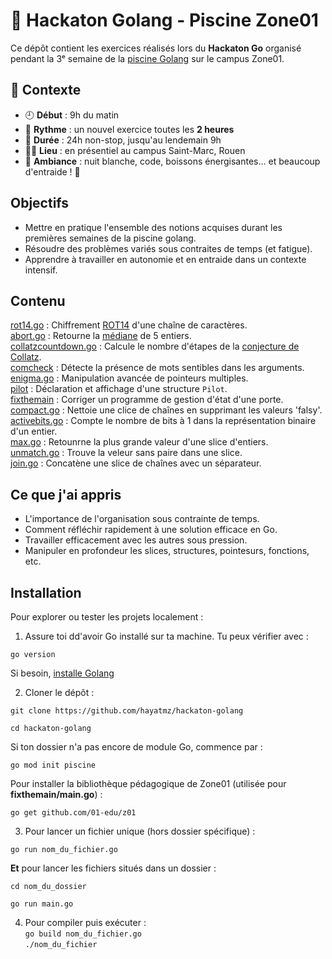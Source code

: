 # 🧠 Hackaton Golang - Piscine Zone01
Ce dépôt contient les exercices réalisés lors du **Hackaton Go** organisé pendant la 3ᵉ semaine de la [piscine Golang](https://github.com/hayatmz/piscine-golang) sur le campus Zone01.

## 📅 Contexte
- 🕘 **Début** : 9h du matin
- 🔁 **Rythme** : un nouvel exercice toutes les **2 heures**
- 🌙 **Durée** : 24h non-stop, jusqu'au lendemain 9h
- 🧑‍💻 **Lieu** : en présentiel au campus Saint-Marc, Rouen
- 🌌 **Ambiance** : nuit blanche, code, boissons énergisantes... et beaucoup d'entraide ! 💪

## Objectifs
- Mettre en pratique l'ensemble des notions acquises durant les premières semaines de la piscine golang.
- Résoudre des problèmes variés sous contraites de temps (et fatigue).
- Apprendre à travailler en autonomie et en entraide dans un contexte intensif.

## Contenu
[rot14.go](./rot14.go) : Chiffrement [ROT14](https://fr.wikipedia.org/wiki/Chiffrement_par_d%C3%A9calage) d'une chaîne de caractères.<br>
[abort.go](./abort.go) : Retourne la [médiane](https://fr.wikipedia.org/wiki/M%C3%A9diane_(statistiques)) de 5 entiers.<br>
[collatzcountdown.go](./collatzcountdown.go) : Calcule le nombre d'étapes de la [conjecture de Collatz](https://fr.wikipedia.org/wiki/Conjecture_de_Syracuse).<br>
[comcheck](./comcheck/main.go) : Détecte la présence de mots sentibles dans les arguments.<br>
[enigma.go](./enigma.go) : Manipulation avancée de pointeurs multiples.<br>
[pilot](./pilot/main.go) : Déclaration et affichage d'une structure ```Pilot```.<br>
[fixthemain](./fixthemain/main.go) : Corriger un programme de gestion d'état d'une porte.<br>
[compact.go](./compact.go) : Nettoie une clice de chaînes en supprimant les valeurs 'falsy'.<br>
[activebits.go](./activebits.go) : Compte le nombre de bits à 1 dans la représentation binaire d'un entier.<br>
[max.go](./max.go) : Retounrne la plus grande valeur d'une slice d'entiers.<br>
[unmatch.go](./unmatch.go) : Trouve la veleur sans paire dans une slice.<br>
[join.go](./join.go) : Concatène une slice de chaînes avec un séparateur.<br>

## Ce que j'ai appris
- L'importance de l'organisation sous contrainte de temps.
- Comment réfléchir rapidement à une solution efficace en Go.
- Travailler efficacement avec les autres sous pression.
- Manipuler en profondeur les slices, structures, pointesurs, fonctions, etc.

## Installation
Pour explorer ou tester les projets localement :

1. Assure toi dd'avoir Go installé sur ta machine. Tu peux vérifier avec :<br>
```
go version
```

Si besoin, [installe Golang](https://go.dev/doc/install)

2. Cloner le dépôt :<br>

```
git clone https://github.com/hayatmz/hackaton-golang
```
```
cd hackaton-golang
```

Si ton dossier n'a pas encore de module Go, commence par :<br>
```
go mod init piscine
```

Pour installer la bibliothèque pédagogique de Zone01 (utilisée pour **fixthemain/main.go**) :<br>
```
go get github.com/01-edu/z01
```

3. Pour lancer un fichier unique (hors dossier spécifique) :<br>
```
go run nom_du_fichier.go
```

**Et** pour lancer les fichiers situés dans un dossier :<br>
```
cd nom_du_dossier
```
```
go run main.go
```

4. Pour compiler puis exécuter :<br>
```go build nom_du_fichier.go```<br>
```./nom_du_fichier```
